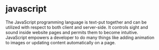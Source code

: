 # javascript
The JavaScript programming language is text-put together and can be utilized with respect to both client and server-side. It controls sight and sound inside website pages and permits them to become intuitive. JavaScript empowers a developer to do many things like adding animation to images or updating content automatically on a page.
